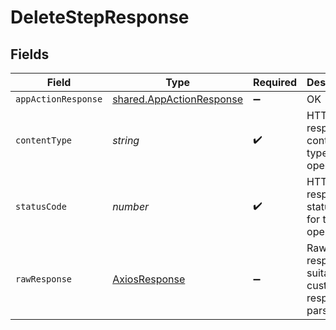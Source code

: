 # DeleteStepResponse


## Fields

| Field                                                                       | Type                                                                        | Required                                                                    | Description                                                                 |
| --------------------------------------------------------------------------- | --------------------------------------------------------------------------- | --------------------------------------------------------------------------- | --------------------------------------------------------------------------- |
| `appActionResponse`                                                         | [shared.AppActionResponse](../../../sdk/models/shared/appactionresponse.md) | :heavy_minus_sign:                                                          | OK                                                                          |
| `contentType`                                                               | *string*                                                                    | :heavy_check_mark:                                                          | HTTP response content type for this operation                               |
| `statusCode`                                                                | *number*                                                                    | :heavy_check_mark:                                                          | HTTP response status code for this operation                                |
| `rawResponse`                                                               | [AxiosResponse](https://axios-http.com/docs/res_schema)                     | :heavy_minus_sign:                                                          | Raw HTTP response; suitable for custom response parsing                     |